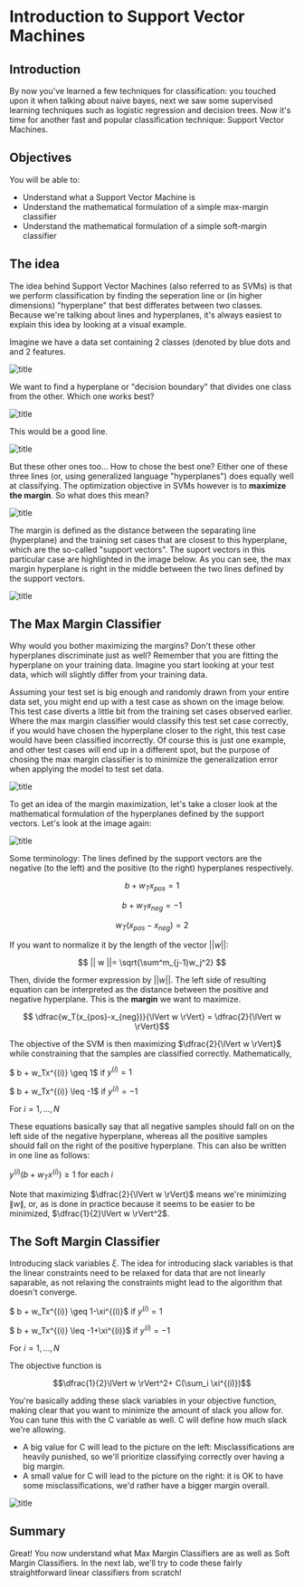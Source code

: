 
# Introduction to Support Vector Machines

## Introduction

By now you've learned a few techniques for classification: you touched upon it when talking about naive bayes, next we saw some supervised learning techniques such as logistic regression and decision trees. Now it's time for another fast and popular classification technique: Support Vector Machines.

## Objectives

You will be able to:

- Understand what a Support Vector Machine is
- Understand the mathematical formulation of a simple max-margin classifier
- Understand the mathematical formulation of a simple soft-margin classifier


## The idea

The idea behind Support Vector Machines (also referred to as SVMs) is that we perform classification by finding the seperation line or (in higher dimensions) "hyperplane" that best differates between two classes. Because we're talking about lines and hyperplanes, it's always easiest to explain this idea by looking at a visual example.

Imagine we have a data set containing 2 classes (denoted by blue dots and and 2 features.

![title](SVM_1.png)

We want to find a hyperplane or "decision boundary" that divides one class from the other. Which one works best?

![title](SVM_3.png)

This would be a good line.

![title](SVM_2.png)

But these other ones too... How to chose the best one? Either one of these three lines (or, using generalized language "hyperplanes") does equally well at classifying. The optimization objective in SVMs however is to **maximize the margin**. So what does this mean?

![title](SVM_4.png)

The margin is defined as the distance between the separating line (hyperplane) and the training set cases that are closest to this hyperplane, which are the so-called "support vectors". The suport vectors in this particular case are highlighted in the image below. As you can see, the max margin hyperplane is right in the middle between the two lines defined by the support vectors.

![title](SVM_fin.png)

## The Max Margin Classifier

Why would you bother maximizing the margins? Don't these other hyperplanes discriminate just as well? Remember that you are fitting the hyperplane on your training data. Imagine you start looking at your test data, which will slightly differ from your training data.

Assuming your test set is big enough and randomly drawn from your entire data set, you might end up with a test case as shown on the image below. This test case diverts a little bit from the training set cases observed earlier. Where the max margin classifier would classify this test set case correctly, if you would have chosen the hyperplane closer to the right, this test case would have been classified incorrectly. Of course this is just one example, and other test cases will end up in a different spot, but the purpose of chosing the max margin classifier is to minimize the generalization error when applying the model to test set data.

![title](SVM_test2.png)

To get an idea of the margin maximization, let's take a closer look at the mathematical formulation of the hyperplanes defined by the support vectors. Let's look at the image again:

![title](SVM_fin.png)

Some terminology: The lines defined by the support vectors are the negative (to the left) and the positive (to the right) hyperplanes respectively.


$$ b + w_Tx_{pos} =1$$

$$ b + w_Tx_{neg} =-1$$

$$ w_T(x_{pos}-x_{neg}) = 2$$

If you want to normalize it by the length of the vector $||w||$:

$$ || w ||= \sqrt{\sum^m_{j-1}w_j^2} $$

Then, divide the former expression by $||w||$. The left side of resulting equation can be interpreted as the distance between the positive and negative hyperplane. This is the **margin** we want to maximize.

$$ \dfrac{w_T(x_{pos}-x_{neg})}{\lVert w \rVert} = \dfrac{2}{\lVert w \rVert}$$

The objective of the SVM is then maximizing $\dfrac{2}{\lVert w \rVert}$ while constraining that the samples are classified correctly. Mathematically,

$ b + w_Tx^{(i)} \geq 1$  if $y ^{(i)} = 1$

$ b + w_Tx^{(i)} \leq -1$  if $y ^{(i)} = -1$

For $i= 1,\ldots ,N$

These equations basically say that all negative samples should fall on on the left side of the negative hyperplane, whereas all the positive samples should fall on the right of the positive hyperplane. This can also be written in one line as follows:

$y ^{(i)} (b + w_Tx^{(i)} )\geq 1$  for each $i$

Note that maximizing $\dfrac{2}{\lVert w \rVert}$ means we're minimizing $\lVert w \rVert$, or, as is done in practice because it seems to be easier to be minimized, $\dfrac{1}{2}\lVert w \rVert^2$.

## The Soft Margin Classifier

Introducing slack variables $\xi$. The idea for introducing slack variables is that the linear constraints need to be relaxed for data that are not linearly saparable, as not relaxing the constraints might lead to the algorithm that doesn't converge. 


$ b + w_Tx^{(i)} \geq 1-\xi^{(i)}$  if $y ^{(i)} = 1$

$ b + w_Tx^{(i)} \leq -1+\xi^{(i)}$  if $y ^{(i)} = -1$

For $i= 1,\ldots ,N$


The objective function is 

 $$\dfrac{1}{2}\lVert w \rVert^2+ C(\sum_i \xi^{(i)})$$

You're basically adding these slack variables in your objective function, making clear that you want to minimize the amount of slack you allow for. You can tune this with the C variable as well. C will define how much slack we're allowing.

- A big value for C will lead to the picture on the left: Misclassifications are heavily punished, so we'll prioritize classifying correctly over having a big margin.
- A small value for C will lead to the picture on the right: it is OK to have some misclassifications, we'd rather have a bigger margin overall. 

![title](SVM_C.png)

## Summary 

Great! You now understand what Max Margin Classifiers are as well as Soft Margin Classifiers. In the next lab, we'll try to code these fairly straightforward linear classifiers from scratch!
